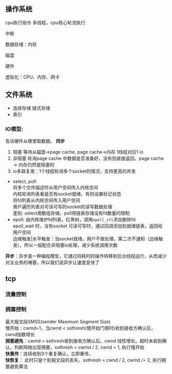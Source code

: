
## 操作系统
cpu执行指令
多线程，cpu核心轮流执行

中断

数据存储：内存

磁盘

硬件

虚拟化：CPU、内存、网卡


## 文件系统
- 连续存储 链式存储
- 索引


### IO模型:  
告诉硬件从哪里取数据。
**同步**
1. 阻塞  等待从磁盘->page cache, page cache->内存 1线程对应1 io
2. 非阻塞 轮询page cache 中数据是否准备好，没有则直接返回。page cache -> 内存仍然是阻塞的
3. io多路复用：1个线程轮询多个socket的情况，支持更高的并发  
- select, poll:  
将多个文件描述符从用户空间传入内核空间  
内核轮询列表看是否有socket就绪，有则设置标记状态  
将fd列表从内核空间传入用户空间  
用户遍历列表对可读可写的socket的读写数据处理  
差别: select用数组存储，poll用链表存储没有fd数量的限制  
- epoll:
由内核维护fd列表，红黑树，调用`epoll_ctl`添加删除fd  
epoll_wait 时，当有socket 可读可写时，通过回调添加到就绪链表，返回给用户空间  
边缘触发|水平触发：当socket就绪，用户不做处理，第二次不通知（边缘触发），所以一般配合非阻塞io处理，减少系统调用次数  

**异步**：异步是一种编程模型，它通过将耗时的操作转移到后台线程运行，从而减少对主业务的堵塞，所以我们说异步让速度变快了

## tcp
### 流量控制

### 拥塞控制
最大报文段SMSS(sender Maximum Segment Size)  
慢开始：cwmd=1，当cwnd < ssthresh(慢开始门限时)收到接收方确认后，cwnd指数增长   
**拥塞避免**：cwmd > ssthresh收到接收方确认后，cwnd 线性增长。超时未收到确认，判断网络出现拥塞，ssthresh = cwmd / 2, cwnd = 1, 执行慢开始  
**快重传**：连续收到3个重复确认，立即重传。  
**快恢复**： 此时只是个别报文段的丢失，ssthresh = cwnd / 2, cwmd /= 2, 执行拥塞避免算法 

